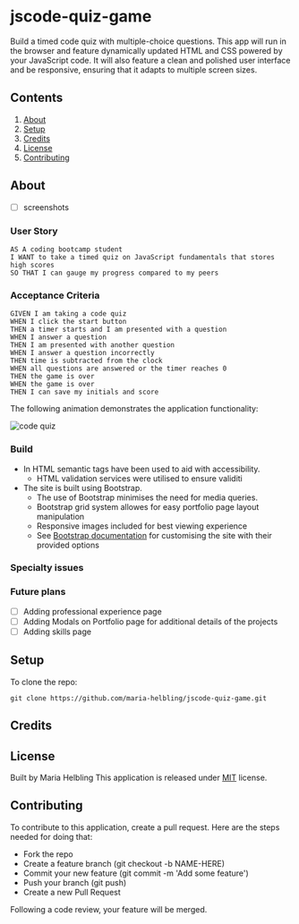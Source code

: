 # jscode-quiz-game
 Build a timed code quiz with multiple-choice questions. This app will run in the browser and feature dynamically updated HTML and CSS powered by your JavaScript code. It will also feature a clean and polished user interface and be responsive, ensuring that it adapts to multiple screen sizes.

## Contents

1. [About](#about)
2. [Setup](#setup)
3. [Credits](#credits)
4. [License](#license)
5. [Contributing](#contributing)

## About
- [ ] screenshots
### User Story

```
AS A coding bootcamp student
I WANT to take a timed quiz on JavaScript fundamentals that stores high scores
SO THAT I can gauge my progress compared to my peers
```

### Acceptance Criteria

```
GIVEN I am taking a code quiz
WHEN I click the start button
THEN a timer starts and I am presented with a question
WHEN I answer a question
THEN I am presented with another question
WHEN I answer a question incorrectly
THEN time is subtracted from the clock
WHEN all questions are answered or the timer reaches 0
THEN the game is over
WHEN the game is over
THEN I can save my initials and score
```

The following animation demonstrates the application functionality:

![code quiz](./Assets/04-web-apis-homework-demo.gif)

### Build

* In HTML semantic tags have been used to aid with accessibility.
   * HTML validation services were utilised to ensure validiti
* The site is built using Bootstrap.
   * The use of Bootstrap minimises the need for media queries.
   * Bootstrap grid system allowes for easy portfolio page layout manipulation
   * Responsive images included for best viewing experience 
   * See [Bootstrap documentation](https://getbootstrap.com/docs/4.5/getting-started/introduction/) for customising the site with their provided options

### Specialty issues

### Future plans

- [ ] Adding professional experience page
- [ ] Adding Modals on Portfolio page for additional details of the projects
- [ ] Adding skills page

## Setup

To clone the repo:
```
git clone https://github.com/maria-helbling/jscode-quiz-game.git
``` 

## Credits



## License

Built by Maria Helbling
This application is released under [MIT](LICENSE.txt) license.

## Contributing

To contribute to this application, create a pull request.
Here are the steps needed for doing that:
- Fork the repo
- Create a feature branch (git checkout -b NAME-HERE)
- Commit your new feature (git commit -m 'Add some feature')
- Push your branch (git push)
- Create a new Pull Request

Following a code review, your feature will be merged.
